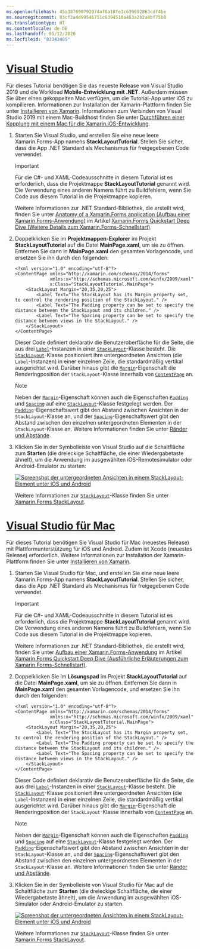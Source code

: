 ```yaml
---
ms.openlocfilehash: 45a387690792074af6a18fe3c639692863cdf4be
ms.sourcegitcommit: 83cf2a4d99546751c6394510a463a2b2a8bf75b8
ms.translationtype: HT
ms.contentlocale: de-DE
ms.lasthandoff: 05/12/2020
ms.locfileid: "83343405"
---
```

# <a name="visual-studio"></a>[Visual Studio](#tab/vswin)

Für dieses Tutorial benötigen Sie das neueste Release von Visual Studio 2019 und die Workload **Mobile-Entwicklung mit .NET**. Außerdem müssen Sie über einen gekoppelten Mac verfügen, um die Tutorial-App unter iOS zu kompilieren. Informationen zur Installation der Xamarin-Plattform finden Sie unter [Installieren von Xamarin](~/get-started/installation/index.md). Informationen zum Verbinden von Visual Studio 2019 mit einem Mac-Buildhost finden Sie unter [Durchführen einer Kopplung mit einem Mac für die Xamarin.iOS-Entwicklung](~/ios/get-started/installation/windows/connecting-to-mac/index.md).

1. Starten Sie Visual Studio, und erstellen Sie eine neue leere Xamarin.Forms-App namens **StackLayoutTutorial**. Stellen Sie sicher, dass die App .NET Standard als Mechanismus für freigegebenen Code verwendet.

    > [!IMPORTANT]
    > Für die C#- und XAML-Codeausschnitte in diesem Tutorial ist es erforderlich, dass die Projektmappe **StackLayoutTutorial** genannt wird. Die Verwendung eines anderen Namens führt zu Buildfehlern, wenn Sie Code aus diesem Tutorial in die Projektmappe kopieren.

    Weitere Informationen zur .NET Standard-Bibliothek, die erstellt wird, finden Sie unter [Anatomy of a Xamarin.Forms application (Aufbau einer Xamarin.Forms-Anwendung)](~/get-started/quickstarts/deepdive.md#anatomy-of-a-xamarinforms-application) im Artikel [Xamarin.Forms Quickstart Deep Dive (Weitere Details zum Xamarin.Forms-Schnellstart)](~/get-started/quickstarts/deepdive.md).

1. Doppelklicken Sie im **Projektmappen-Explorer** im Projekt **StackLayoutTutorial** auf die Datei **MainPage.xaml**, um sie zu öffnen. Entfernen Sie dann in **MainPage.xaml** den gesamten Vorlagencode, und ersetzen Sie ihn durch den folgenden:

    ```xaml
    <?xml version="1.0" encoding="utf-8"?>
    <ContentPage xmlns="http://xamarin.com/schemas/2014/forms"
                 xmlns:x="http://schemas.microsoft.com/winfx/2009/xaml"
                 x:Class="StackLayoutTutorial.MainPage">
        <StackLayout Margin="20,35,20,25">
            <Label Text="The StackLayout has its Margin property set, to control the rendering position of the StackLayout." />
            <Label Text="The Padding property can be set to specify the distance between the StackLayout and its children." />
            <Label Text="The Spacing property can be set to specify the distance between views in the StackLayout." />
        </StackLayout>
    </ContentPage>
    ```

    Dieser Code definiert deklarativ die Benutzeroberfläche für die Seite, die aus drei [`Label`](xref:Xamarin.Forms.Label)-Instanzen in einer [`StackLayout`](xref:Xamarin.Forms.StackLayout)-Klasse besteht. Die [`StackLayout`](xref:Xamarin.Forms.StackLayout)-Klasse positioniert ihre untergeordneten Ansichten (die `Label`-Instanzen) in einer einzelnen Zeile, die standardmäßig vertikal ausgerichtet wird. Darüber hinaus gibt die [`Margin`](xref:Xamarin.Forms.View.Margin)-Eigenschaft die Renderingposition der `StackLayout`-Klasse innerhalb von [`ContentPage`](xref:Xamarin.Forms.ContentPage) an.

    > [!NOTE]
    > Neben der [`Margin`](xref:Xamarin.Forms.View.Margin)-Eigenschaft können auch die Eigenschaften [`Padding`](xref:Xamarin.Forms.Layout.Padding) und [`Spacing`](xref:Xamarin.Forms.StackLayout.Spacing) auf eine [`StackLayout`](xref:Xamarin.Forms.StackLayout)-Klasse festgelegt werden. Der [`Padding`](xref:Xamarin.Forms.Layout.Padding)-Eigenschaftswert gibt den Abstand zwischen Ansichten in der `StackLayout`-Klasse an, und der [`Spacing`](xref:Xamarin.Forms.StackLayout.Spacing)-Eigenschaftswert gibt den Abstand zwischen den einzelnen untergeordneten Elementen in der `StackLayout`-Klasse an. Weitere Informationen finden Sie unter [Ränder und Abstände](~/xamarin-forms/user-interface/layouts/margin-and-padding.md).

1. Klicken Sie in der Symbolleiste von Visual Studio auf die Schaltfläche zum **Starten** (die dreieckige Schaltfläche, die einer Wiedergabetaste ähnelt), um die Anwendung im ausgewählten iOS-Remotesimulator oder Android-Emulator zu starten:

    [![Screenshot der untergeordneten Ansichten in einem StackLayout-Element unter iOS und Android](../images/create-stacklayout.png "StackLayout, das Bezeichnungsinstanzen enthält")](../images/create-stacklayout-large.png#lightbox "StackLayout, das Bezeichnungsinstanzen enthält")

    Weitere Informationen zur [`StackLayout`](xref:Xamarin.Forms.StackLayout)-Klasse finden Sie unter [Xamarin.Forms StackLayout](~/xamarin-forms/user-interface/layouts/stacklayout.md).

# <a name="visual-studio-for-mac"></a>[Visual Studio für Mac](#tab/vsmac)

Für dieses Tutorial benötigen Sie Visual Studio für Mac (neuestes Release) mit Plattformunterstützung für iOS und Android. Zudem ist Xcode (neuestes Release) erforderlich. Weitere Informationen zur Installation der Xamarin-Plattform finden Sie unter [Installieren von Xamarin](~/get-started/installation/index.md).

1. Starten Sie Visual Studio für Mac, und erstellen Sie eine neue leere Xamarin.Forms-App namens **StackLayoutTutorial**. Stellen Sie sicher, dass die App .NET Standard als Mechanismus für freigegebenen Code verwendet.

    > [!IMPORTANT]
    > Für die C#- und XAML-Codeausschnitte in diesem Tutorial ist es erforderlich, dass die Projektmappe **StackLayoutTutorial** genannt wird. Die Verwendung eines anderen Namens führt zu Buildfehlern, wenn Sie Code aus diesem Tutorial in die Projektmappe kopieren.

    Weitere Informationen zur .NET Standard-Bibliothek, die erstellt wird, finden Sie unter [Aufbau einer Xamarin.Forms-Anwendung](~/get-started/first-app/index.md) im Artikel [Xamarin.Forms Quickstart Deep Dive (Ausführliche Erläuterungen zum Xamarin.Forms-Schnellstart)](~/get-started/first-app/index.md).

1. Doppelklicken Sie im **Lösungspad** im Projekt **StackLayoutTutorial** auf die Datei **MainPage.xaml**, um sie zu öffnen. Entfernen Sie dann in **MainPage.xaml** den gesamten Vorlagencode, und ersetzen Sie ihn durch den folgenden:

    ```xaml
    <?xml version="1.0" encoding="utf-8"?>
    <ContentPage xmlns="http://xamarin.com/schemas/2014/forms"
                 xmlns:x="http://schemas.microsoft.com/winfx/2009/xaml"
                 x:Class="StackLayoutTutorial.MainPage">
        <StackLayout Margin="20,35,20,25">
            <Label Text="The StackLayout has its Margin property set, to control the rendering position of the StackLayout." />
            <Label Text="The Padding property can be set to specify the distance between the StackLayout and its children." />
            <Label Text="The Spacing property can be set to specify the distance between views in the StackLayout." />
        </StackLayout>
    </ContentPage>
    ```

    Dieser Code definiert deklarativ die Benutzeroberfläche für die Seite, die aus drei [`Label`](xref:Xamarin.Forms.Label)-Instanzen in einer [`StackLayout`](xref:Xamarin.Forms.StackLayout)-Klasse besteht. Die [`StackLayout`](xref:Xamarin.Forms.StackLayout)-Klasse positioniert ihre untergeordneten Ansichten (die `Label`-Instanzen) in einer einzelnen Zeile, die standardmäßig vertikal ausgerichtet wird. Darüber hinaus gibt die [`Margin`](xref:Xamarin.Forms.View.Margin)-Eigenschaft die Renderingposition der `StackLayout`-Klasse innerhalb von [`ContentPage`](xref:Xamarin.Forms.ContentPage) an.

    > [!NOTE]
    > Neben der [`Margin`](xref:Xamarin.Forms.View.Margin)-Eigenschaft können auch die Eigenschaften [`Padding`](xref:Xamarin.Forms.Layout.Padding) und [`Spacing`](xref:Xamarin.Forms.StackLayout.Spacing) auf eine [`StackLayout`](xref:Xamarin.Forms.StackLayout)-Klasse festgelegt werden. Der [`Padding`](xref:Xamarin.Forms.Layout.Padding)-Eigenschaftswert gibt den Abstand zwischen Ansichten in der `StackLayout`-Klasse an, und der [`Spacing`](xref:Xamarin.Forms.StackLayout.Spacing)-Eigenschaftswert gibt den Abstand zwischen den einzelnen untergeordneten Elementen in der `StackLayout`-Klasse an. Weitere Informationen finden Sie unter [Ränder und Abstände](~/xamarin-forms/user-interface/layouts/margin-and-padding.md).

1. Klicken Sie in der Symbolleiste von Visual Studio für Mac auf die Schaltfläche zum **Starten** (die dreieckige Schaltfläche, die einer Wiedergabetaste ähnelt), um die Anwendung im ausgewählten iOS-Simulator oder Android-Emulator zu starten.

    [![Screenshot der untergeordneten Ansichten in einem StackLayout-Element unter iOS und Android](../images/create-stacklayout.png "StackLayout, das Bezeichnungsinstanzen enthält")](../images/create-stacklayout-large.png#lightbox "StackLayout, das Bezeichnungsinstanzen enthält")

    Weitere Informationen zur [`StackLayout`](xref:Xamarin.Forms.StackLayout)-Klasse finden Sie unter [Xamarin.Forms StackLayout](~/xamarin-forms/user-interface/layouts/stacklayout.md).

